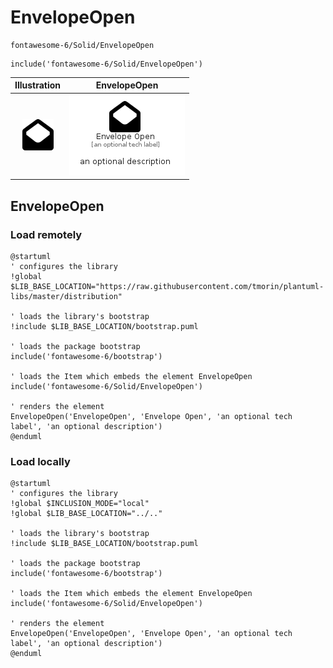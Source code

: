 # EnvelopeOpen


```text
fontawesome-6/Solid/EnvelopeOpen
```

```text
include('fontawesome-6/Solid/EnvelopeOpen')
```



| Illustration | EnvelopeOpen |
| :---: | :---: |
| ![illustration for Illustration](../../fontawesome-6/Solid/EnvelopeOpen.png) | ![illustration for EnvelopeOpen](../../fontawesome-6/Solid/EnvelopeOpen.Local.png) |




## EnvelopeOpen

### Load remotely
```plantuml
@startuml
' configures the library
!global $LIB_BASE_LOCATION="https://raw.githubusercontent.com/tmorin/plantuml-libs/master/distribution"

' loads the library's bootstrap
!include $LIB_BASE_LOCATION/bootstrap.puml

' loads the package bootstrap
include('fontawesome-6/bootstrap')

' loads the Item which embeds the element EnvelopeOpen
include('fontawesome-6/Solid/EnvelopeOpen')

' renders the element
EnvelopeOpen('EnvelopeOpen', 'Envelope Open', 'an optional tech label', 'an optional description')
@enduml
```

### Load locally
```plantuml
@startuml
' configures the library
!global $INCLUSION_MODE="local"
!global $LIB_BASE_LOCATION="../.."

' loads the library's bootstrap
!include $LIB_BASE_LOCATION/bootstrap.puml

' loads the package bootstrap
include('fontawesome-6/bootstrap')

' loads the Item which embeds the element EnvelopeOpen
include('fontawesome-6/Solid/EnvelopeOpen')

' renders the element
EnvelopeOpen('EnvelopeOpen', 'Envelope Open', 'an optional tech label', 'an optional description')
@enduml
```

